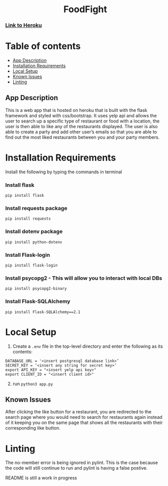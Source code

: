 <h1 align="center">FoodFight</h1>

###  [Link to Heroku](https://food-fight-gsu.herokuapp.com/)

# Table of contents

- [App Description](#App-Description)
- [Installation Requirements](#Installation-Requirements)
- [Local Setup](#Local-Setup)
- [Known Issues](#Known-Issues)
- [Linting](#Linting)


##  App Description 
This is a web app that is hosted on heroku that is built with the flask framework and styled with css/bootstrap. It uses yelp api and allows the user to search up a specific type of restaurant or food with a location, the user is then able to like any of the restaurants displayed.  The user is also able to create a party and add other user’s emails so that you are able to find out the most liked restaurants between you and your party members.

# Installation Requirements
Install the following by typing the commands in terminal

### Install flask

```pip install flask```

### Install requests package

```pip install requests```

### Install dotenv package

```pip install python-dotenv```

### Install Flask-login

```pip install flask-login```

### Install psycopg2 - This will allow you to interact with local DBs

 ```pip install psycopg2-binary```

### Install Flask-SQLAlchemy

```pip install Flask-SQLAlchemy==2.1```

# Local Setup

1. Create a `.env` file in the top-level directory and enter the following as its contents:
```
DATABASE_URL = '<insert postgresql database link>’
SECRET_KEY = ‘<insert any string for secret key>’
export API_KEY = "<insert yelp api key>"
export CLIENT_ID = "<insert client id>"
```


2. run `python3 app.py` 

## Known Issues
After clicking the like button for a restaurant, you are redirected to the search page where you would need to search for restaurants again instead of it keeping you on the same page that shows all the restaurants with their corresponding like button.

# Linting
The no-member error is being ignored in pylint. This is the case because the code will still continue to run and pylint is having a false postive.

README is still a work in progress
